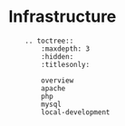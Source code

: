 # Infrastructure


```eval_rst
    .. toctree::
        :maxdepth: 3
        :hidden:
        :titlesonly:

        overview
        apache
        php
        mysql
        local-development
```